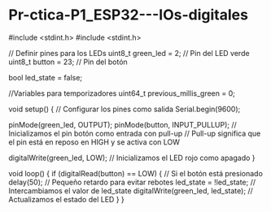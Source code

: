 # Pr-ctica-P1_ESP32---IOs-digitales
#include <stdint.h>
#include <stdint.h>

// Definir pines para los LEDs
uint8_t green_led = 2; // Pin del LED verde
uint8_t button = 23;   // Pin del botón

bool led_state = false;

//Variables para temporizadores
uint64_t previous_millis_green = 0;


void setup() {
  // Configurar los pines como salida
  Serial.begin(9600);

  pinMode(green_led, OUTPUT);
  pinMode(button, INPUT_PULLUP); // Inicializamos el pin botón como entrada con pull-up
                               // Pull-up significa que el pin está en reposo en HIGH y se activa con LOW

  digitalWrite(green_led, LOW); // Inicializamos el LED rojo como apagado
}

void loop() {
  if (digitalRead(button) == LOW) { // Si el botón está presionado
    delay(50);                      // Pequeño retardo para evitar rebotes
    led_state = !led_state;         // Intercambiamos el valor de led_state
    digitalWrite(green_led, led_state); // Actualizamos el estado del LED
  }
}

